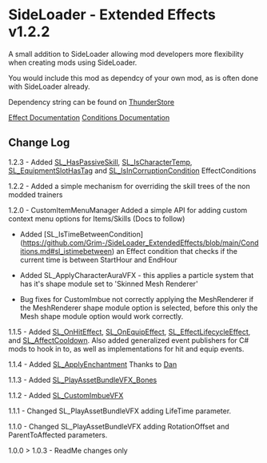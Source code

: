 # SideLoader - Extended Effects v1.2.2

A small addition to SideLoader allowing mod developers more flexibility when creating mods using SideLoader.

You would include this mod as dependcy of your own mod, as is often done with SideLoader already. 

Dependency string can be found on [ThunderStore](https://outward.thunderstore.io/package/SLExtendedEffects/SideLoader_ExtendedEffects/)

[Effect Documentation](https://github.com/Grim-/SideLoader_ExtendedEffects/blob/main/Documentation.md)
[Conditions Documentation](https://github.com/Grim-/SideLoader_ExtendedEffects/blob/main/Conditions.md)

## Change Log

1.2.3 - Added [SL_HasPassiveSkill](https://github.com/Grim-/SideLoader_ExtendedEffects/blob/main/XML/Conditions/SL_HasPassiveSkill.xml), [SL_IsCharacterTemp](https://github.com/Grim-/SideLoader_ExtendedEffects/blob/main/XML/Conditions/SL_IsCharacterTemp.xml), [SL_EquipmentSlotHasTag](https://github.com/Grim-/SideLoader_ExtendedEffects/blob/main/XML/Conditions/SL_EquipmentSlotHasTag.xml) and [SL_IsInCorruptionCondition](https://github.com/Grim-/SideLoader_ExtendedEffects/blob/main/XML/Conditions/SL_EquipmentSlotHasTag.xml) EffectConditions

1.2.2 - Added a simple mechanism for overriding the skill trees of the non modded trainers

1.2.0 - CustomItemMenuManager
Added a simple API for adding custom context menu options for Items/Skills (Docs to follow) 

- Added [SL_IsTimeBetweenCondition]
(https://github.com/Grim-/SideLoader_ExtendedEffects/blob/main/Conditions.md#sl_istimebetween) an Effect condition that checks if the current time is between StartHour and EndHour

- Added SL_ApplyCharacterAuraVFX - this applies a particle system that has it's shape module set to 'Skinned Mesh Renderer'

- Bug fixes for CustomImbue not correctly applying the MeshRenderer if the MeshRenderer shape module option is selected, before this only the Mesh shape module option would work correctly.


1.1.5 - Added [SL_OnHitEffect](https://github.com/Grim-/SideLoader_ExtendedEffects/blob/main/XML/SL_OnHitEffect.xml), [SL_OnEquipEffect](https://github.com/Grim-/SideLoader_ExtendedEffects/blob/main/XML/SL_OnEquipEffect.xml), [SL_EffectLifecycleEffect](https://github.com/Grim-/SideLoader_ExtendedEffects/blob/main/XML/SL_EffectLifecycleEffect.xml), and [SL_AffectCooldown](https://github.com/Grim-/SideLoader_ExtendedEffects/blob/main/XML/SL_AffectCooldown.xml). Also added generalized event publishers for C# mods to hook in to, as well as implementations for hit and equip events.

1.1.4 - Added [SL_ApplyEnchantment](https://github.com/Grim-/SideLoader_ExtendedEffects/blob/main/XML/SL_ApplyEnchantment.xml) Thanks to [Dan](https://github.com/dansze)

1.1.3 - Added [SL_PlayAssetBundleVFX_Bones](https://github.com/Grim-/SideLoader_ExtendedEffects/blob/main/Documentation.md#sl_playassetbundlevfx_bones)

1.1.2 - Added [SL_CustomImbueVFX](https://github.com/Grim-/SideLoader_ExtendedEffects/blob/main/Documentation.md#sl_customimbuevfx)

1.1.1 - Changed SL_PlayAssetBundleVFX adding LifeTime parameter.

1.1.0 - Changed SL_PlayAssetBundleVFX adding RotationOffset and ParentToAffected parameters.

1.0.0 > 1.0.3 - ReadMe changes only
